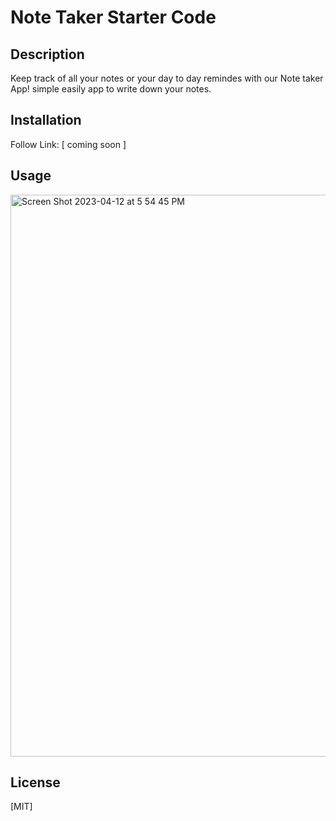# Note Taker Starter Code

## Description
Keep track of all your notes or your day to day remindes with our Note taker App! simple easily app to write down your notes.

## Installation
Follow Link: [ coming soon ]





## Usage
<img width="899" alt="Screen Shot 2023-04-12 at 5 54 45 PM" src="https://user-images.githubusercontent.com/117128880/231594473-f800050f-b96f-47c4-b89c-5e6ebe6de446.png">


## License

[MIT]
